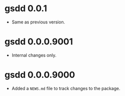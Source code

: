 <!-- NEWS.md is maintained by https://fledge.cynkra.com, contributors should not edit this file -->

# gsdd 0.0.1

- Same as previous version.


# gsdd 0.0.0.9001

- Internal changes only.


# gsdd 0.0.0.9000

- Added a `NEWS.md` file to track changes to the package.
